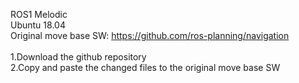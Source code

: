 ROS1 Melodic
\
Ubuntu 18.04
\
Original move base SW: https://github.com/ros-planning/navigation
\
\
1.Download the github repository
\
2.Copy and paste the changed files to the original move base SW
